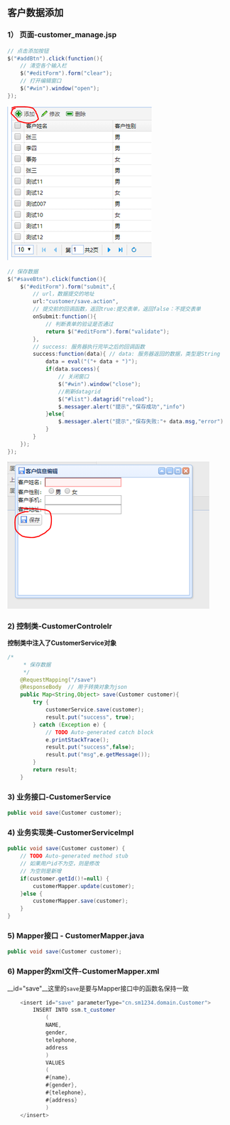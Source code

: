 ## 客户数据添加

### 1） 页面-customer_manage.jsp

```java
// 点击添加按钮
$("#addBtn").click(function(){
    // 清空各个输入栏
    $("#editForm").form("clear");
    // 打开编辑窗口
    $("#win").window("open");
});
```

![](./添加按钮.PNG)

```java
// 保存数据
$("#saveBtn").click(function(){
    $("#editForm").form("submit",{
        // url，数据提交的地址
        url:"customer/save.action",
        // 提交前的回调函数，返回true:提交表单，返回false：不提交表单
        onSubmit:function(){
            // 判断表单的验证是否通过
            return $("#editForm").form("validate");
        },
        // success: 服务器执行完毕之后的回调函数
        success:function(data){ // data: 服务器返回的数据，类型是String
            data = eval("("+ data + ")");
            if(data.success){
                // 关闭窗口
                $("#win").window("close");
                //刷新datagrid
                $("#list").datagrid("reload");
                $.messager.alert("提示","保存成功","info")
            }else{
                $.messager.alert("提示","保存失败:"+ data.msg,"error")
            }
        }
    });
});
```

![](./保存按钮.PNG)

### 2)  控制类-CustomerControlelr

__控制类中注入了CustomerService对象__

```java
/*
	 * 保存数据
	 */
	@RequestMapping("/save")
	@ResponseBody  // 用于转换对象为json
	public Map<String,Object> save(Customer customer){
		try {
			customerService.save(customer);
			result.put("success", true);
		} catch (Exception e) {
			// TODO Auto-generated catch block
			e.printStackTrace();
			result.put("success",false);
			result.put("msg",e.getMessage());
		}
		return result;
	}
```



### 3) 业务接口-CustomerService

```java
public void save(Customer customer);
```



### 4) 业务实现类-CustomerServiceImpl

```java
public void save(Customer customer) {
    // TODO Auto-generated method stub
    // 如果用户id不为空，则是修改
    // 为空则是新增
    if(customer.getId()!=null) {
        customerMapper.update(customer);
    }else {
        customerMapper.save(customer);
    }
}
```

### 5) Mapper接口 - CustomerMapper.java

```java
public void save(Customer customer);
```

### 6) Mapper的xml文件-CustomerMapper.xml

__id="save"__这里的`save`是要与Mapper接口中的函数名保持一致

```java
	<insert id="save" parameterType="cn.sm1234.domain.Customer">
		INSERT INTO ssm.t_customer
			(
			NAME,
			gender,
			telephone,
			address
			)
			VALUES
			(
			#{name},
			#{gender},
			#{telephone},
			#{address}
			)
	</insert>
```





